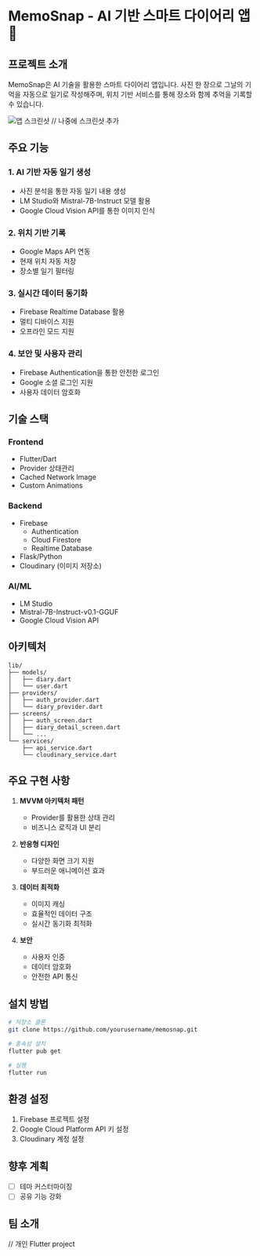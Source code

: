 # MemoSnap - AI 기반 스마트 다이어리 앱 📸

## 프로젝트 소개
MemoSnap은 AI 기술을 활용한 스마트 다이어리 앱입니다. 사진 한 장으로 그날의 기억을 자동으로 일기로 작성해주며, 위치 기반 서비스를 통해 장소와 함께 추억을 기록할 수 있습니다.

![앱 스크린샷]()  // 나중에 스크린샷 추가

## 주요 기능
### 1. AI 기반 자동 일기 생성
- 사진 분석을 통한 자동 일기 내용 생성
- LM Studio와 Mistral-7B-Instruct 모델 활용
- Google Cloud Vision API를 통한 이미지 인식

### 2. 위치 기반 기록
- Google Maps API 연동
- 현재 위치 자동 저장
- 장소별 일기 필터링

### 3. 실시간 데이터 동기화
- Firebase Realtime Database 활용
- 멀티 디바이스 지원
- 오프라인 모드 지원

### 4. 보안 및 사용자 관리
- Firebase Authentication을 통한 안전한 로그인
- Google 소셜 로그인 지원
- 사용자 데이터 암호화

## 기술 스택
### Frontend
- Flutter/Dart
- Provider 상태관리
- Cached Network Image
- Custom Animations

### Backend
- Firebase
  - Authentication
  - Cloud Firestore
  - Realtime Database
- Flask/Python
- Cloudinary (이미지 저장소)

### AI/ML
- LM Studio
- Mistral-7B-Instruct-v0.1-GGUF
- Google Cloud Vision API

## 아키텍처
```
lib/
├── models/
│   ├── diary.dart
│   └── user.dart
├── providers/
│   ├── auth_provider.dart
│   └── diary_provider.dart
├── screens/
│   ├── auth_screen.dart
│   ├── diary_detail_screen.dart
│   └── ...
└── services/
    ├── api_service.dart
    └── cloudinary_service.dart
```

## 주요 구현 사항
1. **MVVM 아키텍처 패턴**
   - Provider를 활용한 상태 관리
   - 비즈니스 로직과 UI 분리

2. **반응형 디자인**
   - 다양한 화면 크기 지원
   - 부드러운 애니메이션 효과

3. **데이터 최적화**
   - 이미지 캐싱
   - 효율적인 데이터 구조
   - 실시간 동기화 최적화

4. **보안**
   - 사용자 인증
   - 데이터 암호화
   - 안전한 API 통신

## 설치 방법
```bash
# 저장소 클론
git clone https://github.com/yourusername/memosnap.git

# 종속성 설치
flutter pub get

# 실행
flutter run
```

## 환경 설정
1. Firebase 프로젝트 설정
2. Google Cloud Platform API 키 설정
3. Cloudinary 계정 설정

## 향후 계획
- [ ] 테마 커스터마이징
- [ ] 공유 기능 강화

## 팀 소개
// 개인 Flutter project